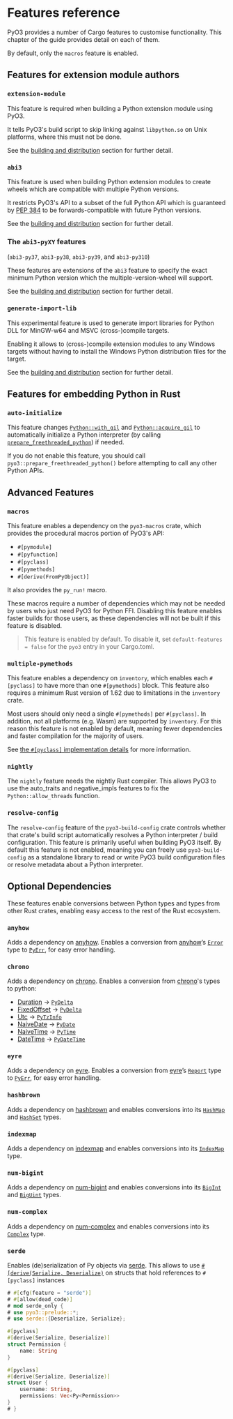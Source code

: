 # Features reference

PyO3 provides a number of Cargo features to customise functionality. This chapter of the guide provides detail on each of them.

By default, only the `macros` feature is enabled.

## Features for extension module authors

### `extension-module`

This feature is required when building a Python extension module using PyO3.

It tells PyO3's build script to skip linking against `libpython.so` on Unix platforms, where this must not be done.

See the [building and distribution](building_and_distribution.md#linking) section for further detail.

### `abi3`

This feature is used when building Python extension modules to create wheels which are compatible with multiple Python versions.

It restricts PyO3's API to a subset of the full Python API which is guaranteed by [PEP 384](https://www.python.org/dev/peps/pep-0384/) to be forwards-compatible with future Python versions.

See the [building and distribution](building_and_distribution.md#py_limited_apiabi3) section for further detail.

### The `abi3-pyXY` features

(`abi3-py37`, `abi3-py38`, `abi3-py39`, and `abi3-py310`)

These features are extensions of the `abi3` feature to specify the exact minimum Python version which the multiple-version-wheel will support.

See the [building and distribution](building_and_distribution.md#minimum-python-version-for-abi3) section for further detail.

### `generate-import-lib`

This experimental feature is used to generate import libraries for Python DLL
for MinGW-w64 and MSVC (cross-)compile targets.

Enabling it allows to (cross-)compile extension modules to any Windows targets
without having to install the Windows Python distribution files for the target.

See the [building and distribution](building_and_distribution.md#building-abi3-extensions-without-a-python-interpreter)
section for further detail.

## Features for embedding Python in Rust

### `auto-initialize`

This feature changes [`Python::with_gil`]({{#PYO3_DOCS_URL}}/pyo3/struct.Python.html#method.with_gil) and [`Python::acquire_gil`]({{#PYO3_DOCS_URL}}/pyo3/struct.Python.html#method.acquire_gil) to automatically initialize a Python interpreter (by calling [`prepare_freethreaded_python`]({{#PYO3_DOCS_URL}}/pyo3/fn.prepare_freethreaded_python.html)) if needed.

If you do not enable this feature, you should call `pyo3::prepare_freethreaded_python()` before attempting to call any other Python APIs.

## Advanced Features

### `macros`

This feature enables a dependency on the `pyo3-macros` crate, which provides the procedural macros portion of PyO3's API:

- `#[pymodule]`
- `#[pyfunction]`
- `#[pyclass]`
- `#[pymethods]`
- `#[derive(FromPyObject)]`

It also provides the `py_run!` macro.

These macros require a number of dependencies which may not be needed by users who just need PyO3 for Python FFI. Disabling this feature enables faster builds for those users, as these dependencies will not be built if this feature is disabled.

> This feature is enabled by default. To disable it, set `default-features = false` for the `pyo3` entry in your Cargo.toml.

### `multiple-pymethods`

This feature enables a dependency on `inventory`, which enables each `#[pyclass]` to have more than one `#[pymethods]` block. This feature also requires a minimum Rust version of 1.62 due to limitations in the `inventory` crate.

Most users should only need a single `#[pymethods]` per `#[pyclass]`. In addition, not all platforms (e.g. Wasm) are supported by `inventory`. For this reason this feature is not enabled by default, meaning fewer dependencies and faster compilation for the majority of users.

See [the `#[pyclass]` implementation details](class.md#implementation-details) for more information.

### `nightly`

The `nightly` feature needs the nightly Rust compiler. This allows PyO3 to use the auto_traits and negative_impls features to fix the `Python::allow_threads` function.

### `resolve-config`

The `resolve-config` feature of the `pyo3-build-config` crate controls whether that crate's
build script automatically resolves a Python interpreter / build configuration. This feature is primarily useful when building PyO3
itself. By default this feature is not enabled, meaning you can freely use `pyo3-build-config` as a standalone library to read or write PyO3 build configuration files or resolve metadata about a Python interpreter.

## Optional Dependencies

These features enable conversions between Python types and types from other Rust crates, enabling easy access to the rest of the Rust ecosystem.

### `anyhow`

Adds a dependency on [anyhow](https://docs.rs/anyhow). Enables a conversion from [anyhow](https://docs.rs/anyhow)’s [`Error`](https://docs.rs/anyhow/latest/anyhow/struct.Error.html) type to [`PyErr`](https://docs.rs/pyo3/latest/pyo3/struct.PyErr.html), for easy error handling.

### `chrono`

Adds a dependency on [chrono](https://docs.rs/chrono). Enables a conversion from [chrono](https://docs.rs/chrono)'s types to python:
- [Duration](https://docs.rs/chrono/0.4.22/chrono/struct.Duration.html) -> [`PyDelta`]({{#PYO3_DOCS_URL}}/pyo3/types/struct.PyDelta.html)
- [FixedOffset](https://docs.rs/chrono/0.4.22/chrono/offset/struct.FixedOffset.html) -> [`PyDelta`]({{#PYO3_DOCS_URL}}/pyo3/types/struct.PyDelta.html)
- [Utc](https://docs.rs/chrono/0.4.22/chrono/offset/struct.Utc.html) -> [`PyTzInfo`]({{#PYO3_DOCS_URL}}/pyo3/types/struct.PyTzInfo.html)
- [NaiveDate](https://docs.rs/chrono/0.4.22/chrono/naive/struct.NaiveDate.html) -> [`PyDate`]({{#PYO3_DOCS_URL}}/pyo3/types/struct.PyDate.html)
- [NaiveTime](https://docs.rs/chrono/0.4.22/chrono/naive/struct.NaiveTime.html) -> [`PyTime`]({{#PYO3_DOCS_URL}}/pyo3/types/struct.PyTime.html)
- [DateTime](https://docs.rs/chrono/0.4.22/chrono/struct.DateTime.html) -> [`PyDateTime`]({{#PYO3_DOCS_URL}}/pyo3/types/struct.PyDateTime.html)

### `eyre`

Adds a dependency on [eyre](https://docs.rs/eyre). Enables a conversion from [eyre](https://docs.rs/eyre)’s [`Report`](https://docs.rs/eyre/latest/eyre/struct.Report.html) type to [`PyErr`](https://docs.rs/pyo3/latest/pyo3/struct.PyErr.html), for easy error handling.

### `hashbrown`

Adds a dependency on [hashbrown](https://docs.rs/hashbrown) and enables conversions into its [`HashMap`](https://docs.rs/hashbrown/latest/hashbrown/struct.HashMap.html) and [`HashSet`](https://docs.rs/hashbrown/latest/hashbrown/struct.HashSet.html) types.

### `indexmap`

Adds a dependency on [indexmap](https://docs.rs/indexmap) and enables conversions into its [`IndexMap`](https://docs.rs/indexmap/latest/indexmap/map/struct.IndexMap.html) type.

### `num-bigint`

Adds a dependency on [num-bigint](https://docs.rs/num-bigint) and enables conversions into its [`BigInt`](https://docs.rs/num-bigint/latest/num_bigint/struct.BigInt.html) and [`BigUint`](https://docs.rs/num-bigint/latest/num_bigint/struct.BigUInt.html) types.

### `num-complex`

Adds a dependency on [num-complex](https://docs.rs/num-complex) and enables conversions into its [`Complex`](https://docs.rs/num-complex/latest/num_complex/struct.Complex.html) type.

### `serde`

Enables (de)serialization of Py<T> objects via [serde](https://serde.rs/).
This allows to use [`#[derive(Serialize, Deserialize)`](https://serde.rs/derive.html) on structs that hold references to `#[pyclass]` instances

```rust
# #[cfg(feature = "serde")]
# #[allow(dead_code)]
# mod serde_only {
# use pyo3::prelude::*;
# use serde::{Deserialize, Serialize};

#[pyclass]
#[derive(Serialize, Deserialize)]
struct Permission {
    name: String
}

#[pyclass]
#[derive(Serialize, Deserialize)]
struct User {
    username: String,
    permissions: Vec<Py<Permission>>
}
# }
```
